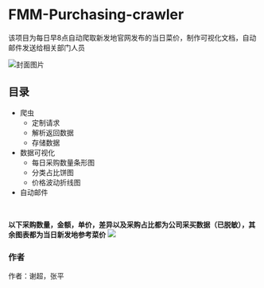 # FMM-Purchasing-crawler

该项目为每日早8点自动爬取新发地官网发布的当日菜价，制作可视化文档，自动邮件发送给相关部门人员

![封面图片](https://github.com/Tingjbhappy/FMM-Purchasing-crawler/blob/master/%E5%B0%81%E9%9D%A2%E5%9B%BE%E7%89%87.png)
## 目录
- 爬虫
  - 定制请求
  - 解析返回数据
  - 存储数据
- 数据可视化
  - 每日采购数量条形图
  - 分类占比饼图
  - 价格波动折线图
- 自动邮件


<br>    
  

**以下采购数量，金额，单价，差异以及采购占比都为公司采买数据（已脱敏），其余图表都为当日新发地参考菜价**
![](https://github.com/Tingjbhappy/FMM-Purchasing-crawler/blob/master/FMM-Purchasing.png)

### 作者
作者：谢超，张平
